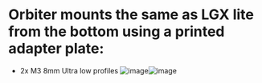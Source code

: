 # Orbiter mounts the same as LGX lite from the bottom using a printed adapter plate:

- 2x M3 8mm Ultra low profiles
![image](https://user-images.githubusercontent.com/37383368/146996527-2f8cc03b-abcc-4913-8750-c72bf123b999.png)![image](https://user-images.githubusercontent.com/37383368/147398869-83fe7a63-5a69-4ea2-885a-f0ea0d16a050.png)
